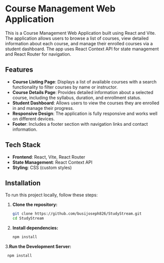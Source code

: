 # Course Management Web Application

This is a Course Management Web Application built using React and Vite. The application allows users to browse a list of courses, view detailed information about each course, and manage their enrolled courses via a student dashboard. The app uses React Context API for state management and React Router for navigation.

## Features

- **Course Listing Page**: Displays a list of available courses with a search functionality to filter courses by name or instructor.
- **Course Details Page**: Provides detailed information about a selected course, including the syllabus, duration, and enrollment status.
- **Student Dashboard**: Allows users to view the courses they are enrolled in and manage their progress.
- **Responsive Design**: The application is fully responsive and works well on different devices.
- **Footer**: Includes a footer section with navigation links and contact information.

## Tech Stack

- **Frontend**: React, Vite, React Router
- **State Management**: React Context API
- **Styling**: CSS (custom styles)

## Installation

To run this project locally, follow these steps:

1. **Clone the repository:**

   ```bash
   git clone https://github.com/busijoseph826/StudyStream.git
   cd StudyStream

2. **Install dependencies:**
    ```bash
    npm install
3.**Run the Development Server:**
   ```bash
    npm install
